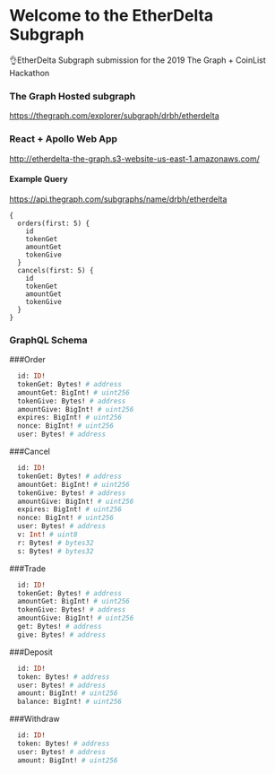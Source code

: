 # Welcome to the EtherDelta Subgraph

👌EtherDelta Subgraph submission for the 2019 The Graph + CoinList Hackathon  

### The Graph Hosted subgraph
https://thegraph.com/explorer/subgraph/drbh/etherdelta  

### React + Apollo Web App
http://etherdelta-the-graph.s3-website-us-east-1.amazonaws.com/  

#### Example Query
[https://api.thegraph.com/subgraphs/name/drbh/etherdelta
](https://api.thegraph.com/subgraphs/name/drbh/etherdelta)
```
{
  orders(first: 5) {
    id
    tokenGet
    amountGet
    tokenGive
  }
  cancels(first: 5) {
    id
    tokenGet
    amountGet
    tokenGive
  }
}
````



### GraphQL Schema

###Order
```graphql
  id: ID!
  tokenGet: Bytes! # address
  amountGet: BigInt! # uint256
  tokenGive: Bytes! # address
  amountGive: BigInt! # uint256
  expires: BigInt! # uint256
  nonce: BigInt! # uint256
  user: Bytes! # address
```

###Cancel
```graphql
  id: ID!
  tokenGet: Bytes! # address
  amountGet: BigInt! # uint256
  tokenGive: Bytes! # address
  amountGive: BigInt! # uint256
  expires: BigInt! # uint256
  nonce: BigInt! # uint256
  user: Bytes! # address
  v: Int! # uint8
  r: Bytes! # bytes32
  s: Bytes! # bytes32
```

###Trade
```graphql
  id: ID!
  tokenGet: Bytes! # address
  amountGet: BigInt! # uint256
  tokenGive: Bytes! # address
  amountGive: BigInt! # uint256
  get: Bytes! # address
  give: Bytes! # address
```

###Deposit
```graphql
  id: ID!
  token: Bytes! # address
  user: Bytes! # address
  amount: BigInt! # uint256
  balance: BigInt! # uint256
```

###Withdraw
```graphql
  id: ID!
  token: Bytes! # address
  user: Bytes! # address
  amount: BigInt! # uint256
```
